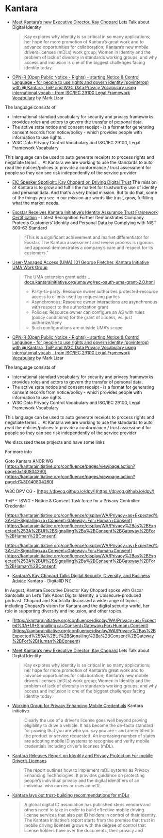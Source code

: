 # Kantara 


* [Meet Kantara’s new Executive Director, Kay Chopard](https://www.ubisecure.com/podcast/kay-chopard-kantara/) Lets Talk about Digital Identity
  > Kay explores why identity is so critical in so many applications; her hope for more promotion of Kantara’s great work and to advance opportunities for collaboration; Kantara’s new mobile drivers licenses (mDLs) work group; Women in Identity and the problem of lack of diversity in standards working groups; and why access and inclusion is one of the biggest challenges facing identity today.


* [OPN-R (Open Public Notice - Rights) - starting Notice & Control Language - for people to use rights and govern identity (govinterop) with @ Kantara, ToiP and W3C Data Privacy Vocabulary using international vocab - from ISO/IEC 29100 Legal Framework Vocabulary](https://iiw.idcommons.net/22F/_OPN-R_-_Open_Public_Notice_-_Rights_-_starting_Notice_and_Control_Language) by Mark Lizar

The language consists of

- International standard vocabulary for security and privacy frameworks provides roles and actors to govern the transfer of personal data.
- The active state notice and consent receipt - is a format for generating consent records from notice/policy - which provides people with information to use rights. .
- W3C Data Privacy Control Vocabulary and ISO/IEC 29100, Legal Framework Vocabulary

This language can be used to auto generate receipts to process rights and negotiate terms ..  At Kantara we are working to use the standards to auto read the notices/polices to provide a conformance / trust assessment for people so they can see risk independently of the service provider
* [EIC Speaker Spotlight: Kay Chopard on Driving Digital Trust](https://www.kuppingercole.com/blog/beskers/eic-speaker-spotlight-kay-chopard-driving-digital-trust)
  The mission of Kantara is to grow and fulfill the market for trustworthy use of identity and personal data. And that's a very broad mission. But to do that, some of the things you see in our mission are words like trust, grow, fulfilling what the market needs. 
* [Exostar Receives Kantara Initiative’s Identity Assurance Trust Framework Certification](https://www.exostar.com/press/exostar-receives-kantara-initiatives-identity-assurance-trust-framework-certification-achieves-healthcare-and-life-science-community-milestones/) - Latest Recognition Further Demonstrates Company Protects Customers’ Identity and Personal Data by Complying with NIST 800-63 Standard
  > “This is a significant achievement and market differentiator for Exostar. The Kantara assessment and review process is rigorous and approval demonstrates a company’s care and respect for its customers.”
* [User-Managed Access (UMA) 101 George Fletcher, Kantara Initiative UMA Work Group](https://kantarainitiative.org/confluence/download/attachments/17760302/2020-10-20%2520IIW%2520UMA%2520101.pdf)
  > The UMA extension grant adds… [docs.kantarainitiative.org/uma/wg/rec-oauth-uma-grant-2.0.html](https://docs.kantarainitiative.org/uma/wg/rec-oauth-uma-grant-2.0.html)
  > - Party-to-party: Resource owner authorizes protected-resource access to clients used by requesting parties
  > - Asynchronous: Resource owner interactions are asynchronous with respect to the authorization grant
  > - Policies: Resource owner can configure an AS with rules (policy conditions) for the grant of access, vs. just authorize/deny
  > - Such configurations are outside UMA’s scope


* [OPN-R (Open Public Notice - Rights) - starting Notice & Control Language - for people to use rights and govern identity (govinterop) with @ Kantara, ToiP and W3C Data Privacy Vocabulary using international vocab - from ISO/IEC 29100 Legal Framework Vocabulary](https://iiw.idcommons.net/22F/_OPN-R_-_Open_Public_Notice_-_Rights_-_starting_Notice_and_Control_Language) by Mark Lizar

The language consists of

- International standard vocabulary for security and privacy frameworks provides roles and actors to govern the transfer of personal data.
- The active state notice and consent receipt - is a format for generating consent records from notice/policy - which provides people with information to use rights. .
- W3C Data Privacy Control Vocabulary and ISO/IEC 29100, Legal Framework Vocabulary

This language can be used to auto generate receipts to process rights and negotiate terms ..  At Kantara we are working to use the standards to auto read the notices/polices to provide a conformance / trust assessment for people so they can see risk independently of the service provider

We discussed these projects and have some links

For more info

Goto Kantara ANCR WG [https://kantarainitiative.org/confluence/pages/viewpage.action?pageId=140804260](https://kantarainitiative.org/confluence/pages/viewpage.action?pageId%3D140804260)

W3C DPV CG - [https://dpvcg.github.io/dpv/](https://dpvcg.github.io/dpv/)

ToiP -  ISWG - Notice & Consent Task force for a Privacy Controller Credential

[https://kantarainitiative.org/confluence/display/WA/Privacy+as+Expected%3A+UI+Signalling+a+Consent+Gateway+For+Human+Consent](https://kantarainitiative.org/confluence/display/WA/Privacy%2Bas%2BExpected%253A%2BUI%2BSignalling%2Ba%2BConsent%2BGateway%2BFor%2BHuman%2BConsent)

 [https://kantarainitiative.org/confluence/display/WA/Privacy+as+Expected%3A+UI+Signalling+a+Consent+Gateway+For+Human+Consent](https://kantarainitiative.org/confluence/display/WA/Privacy%2Bas%2BExpected%253A%2BUI%2BSignalling%2Ba%2BConsent%2BGateway%2BFor%2BHuman%2BConsent)

* [Kantara’s Kay Chopard Talks Digital Security, Diversity, and Business Advice](https://kantarainitiative.org/kantaras-kay-chopard-talks-digital-security-diversity-and-business-advice-on-lets-talk-about-digital-identity/) Kantara - DigitalID NZ

In August, Kantara Executive Director Kay Chopard spoke with Oscar Santolalla on Let’s Talk About Digital Identity, a Ubisecure-produced podcast. Chopard and Santolalla discussed a wide range of topics, including Chopard’s vision for Kantara and the digital security world, her role in supporting diversity and inclusion, and other topics.

* [https://kantarainitiative.org/confluence/display/WA/Privacy+as+Expected%3A+UI+Signalling+a+Consent+Gateway+For+Human+Consent](https://kantarainitiative.org/confluence/display/WA/Privacy%2Bas%2BExpected%253A%2BUI%2BSignalling%2Ba%2BConsent%2BGateway%2BFor%2BHuman%2BConsent)


* [Meet Kantara’s new Executive Director, Kay Chopard](https://www.ubisecure.com/podcast/kay-chopard-kantara/) Lets Talk about Digital Identity
  > Kay explores why identity is so critical in so many applications; her hope for more promotion of Kantara’s great work and to advance opportunities for collaboration; Kantara’s new mobile drivers licenses (mDLs) work group; Women in Identity and the problem of lack of diversity in standards working groups; and why access and inclusion is one of the biggest challenges facing identity today.
* [Working Group for Privacy Enhancing Mobile Credentials](https://kantarainitiative.org/introducing-kantaras-working-group-for-privacy-enhancing-mobile-credentials/) Kantara Initiative
  > Clearly the use of a driver’s license goes well beyond proving eligibility to drive a vehicle. It has become the de-facto standard for proving that you are who you say you are – and are entitled to the product or service requested. An increasing number of states are adopting mobile ID systems to recognise and verify mobile credentials including driver’s licenses (mDL).
* [Kantara Releases Report on Identity and Privacy Protection For mobile Driver’s Licenses](https://kantarainitiative.org/kantara-releases-report-on-identity-and-privacy-protection-for-mobile-drivers-licenses/)
  > The report outlines how to implement mDL systems as Privacy Enhancing Technologies. It provides guidance on protecting people’s individual privacy and the digital identifiers of an individual who carries or uses an mDL.
* [Kantara lays out trust-building recommendations for mDLs](https://kantarainitiative.org/kantara-lays-out-trust-building-recommendations-for-mdls/)
  > A global digital ID association has published steps vendors and others need to take in order to build effective mobile driving license services that also put ID holders in control of their identity. The Kantara Initiative’s report starts from the premise that trust in mobile driving licenses grows with the degree of control that license holders have over the documents, their privacy and
